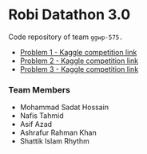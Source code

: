 # Robi Datathon 3.0

Code repository of team `ggwp-575.`

- [Problem 1 - Kaggle competition link](https://www.kaggle.com/competitions/robi-datathon-30-qualifier-problem-1)
- [Problem 2 - Kaggle competition link](https://www.kaggle.com/competitions/robi-datathon-30-qualifier-problem-2)
- [Problem 3 - Kaggle competition link](https://www.kaggle.com/competitions/robi-datathon-30-qualifier-problem-3)

### Team Members
- Mohammad Sadat Hossain
- Nafis Tahmid
- Asif Azad
- Ashrafur Rahman Khan
- Shattik Islam Rhythm